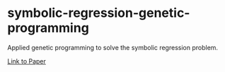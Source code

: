 # symbolic-regression-genetic-programming
Applied genetic programming to solve the symbolic regression problem.

[Link to Paper](https://github.com/ilnavani/symbolic-regression-genetic-programming/blob/main/CSC370_HW2.pdf)

